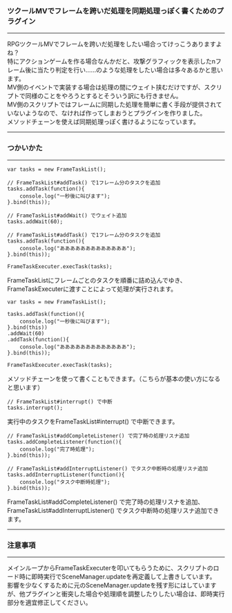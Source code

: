 ### ツクールMVでフレームを跨いだ処理を同期処理っぽく書くためのプラグイン

***

RPGツクールMVでフレームを跨いだ処理をしたい場合ってけっこうありますよね？  
特にアクションゲームを作る場合なんかだと、攻撃グラフィックを表示したnフレーム後に当たり判定を行い……のような処理をしたい場合は多々あるかと思います。  
MV側のイベントで実装する場合は処理の間にウェイト挟むだけですが、スクリプトで同様のことをやろうとするとそういう訳にも行きません。  
MV側のスクリプトではフレームに同期した処理を簡単に書く手段が提供されていないようなので、なければ作ってしまおうとプラグインを作りました。  
メソッドチェーンを使えば同期処理っぽく書けるようになっています。

***

### つかいかた

***

```
var tasks = new FrameTaskList();

// FrameTaskList#addTask() で1フレーム分のタスクを追加
tasks.addTask(function(){
	console.log("一秒後に叫びます");
}.bind(this));

// FrameTaskList#addWait() でウェイト追加
tasks.addWait(60);

// FrameTaskList#addTask() で1フレーム分のタスクを追加
tasks.addTask(function(){
	console.log("あああああああああああああ");
}.bind(this));

FrameTaskExecuter.execTask(tasks);

```

FrameTaskListにフレームごとのタスクを順番に詰め込んでゆき、FrameTaskExecuterに渡すことによって処理が実行されます。  

```
var tasks = new FrameTaskList();

tasks.addTask(function(){
	console.log("一秒後に叫びます");
}.bind(this))
.addWait(60)
.addTask(function(){
	console.log("あああああああああああああ");
}.bind(this));

FrameTaskExecuter.execTask(tasks);

```

メソッドチェーンを使って書くこともできます。（こちらが基本の使い方になると思います）  

```
// FrameTaskList#interrupt() で中断
tasks.interrupt();
```

実行中のタスクをFrameTaskList#interrupt() で中断できます。  

```
// FrameTaskList#addCompleteListener() で完了時の処理リスナ追加
tasks.addCompleteListener(function(){
	console.log("完了時処理");
}.bind(this));

// FrameTaskList#addInterruptListener() でタスク中断時の処理リスナ追加
tasks.addInterruptListener(function(){
	console.log("タスク中断時処理");
}.bind(this));
```

FrameTaskList#addCompleteListener() で完了時の処理リスナを追加、  
FrameTaskList#addInterruptListener() でタスク中断時の処理リスナ追加できます。  

***

### 注意事項

***
メインループからFrameTaskExecuterを叩いてもらうために、スクリプトのロード時に即時実行でSceneManager.updateを再定義して上書きしています。  
影響を少なくするために元のSceneManager.updateを残す形にはしていますが、他プラグインと衝突した場合や処理順を調整したりしたい場合は、即時実行部分を適宜修正してください。  


